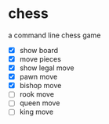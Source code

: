 # chess
a command line chess game

- [x] show board
- [x] move pieces
- [x] show legal move
- [x] pawn move
- [x] bishop move
- [ ] rook move
- [ ] queen move
- [ ] king move
